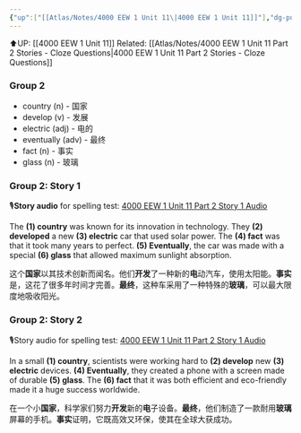 ```yaml
---
{"up":["[[Atlas/Notes/4000 EEW 1 Unit 11\|4000 EEW 1 Unit 11]]"],"dg-publish":true,"permalink":"/atlas/notes/4000-eew-1-unit-11-part-2-stories/","dgPassFrontmatter":true}
---
```


⬆️UP: [[4000 EEW 1 Unit 11]]
Related: [[Atlas/Notes/4000 EEW 1 Unit 11 Part 2 Stories - Cloze Questions\|4000 EEW 1 Unit 11 Part 2 Stories - Cloze Questions]]
### Group 2

- country (n) - 国家
- develop (v) - 发展
- electric (adj) - 电的
- eventually (adv) - 最终
- fact (n) - 事实
- glass (n) - 玻璃

### Group 2: Story 1
🎙️**Story audio** for spelling test: [4000 EEW 1 Unit 11 Part 2 Story 1 Audio](https://drive.google.com/file/d/1QvQClZZKMqz4iLiO0rRmw8fPl7ibiQml/view?usp=drive_link)

The **(1) country** was known for its innovation in technology. They **(2) developed** a new **(3) electric** car that used solar power. The **(4) fact** was that it took many years to perfect. **(5) Eventually**, the car was made with a special **(6) glass** that allowed maximum sunlight absorption.

这个**国家**以其技术创新而闻名。他们**开发**了一种新的**电**动汽车，使用太阳能。**事实**是，这花了很多年时间才完善。**最终**，这种车采用了一种特殊的**玻璃**，可以最大限度地吸收阳光。

### Group 2: Story 2
🎙️Story audio for spelling test: [4000 EEW 1 Unit 11 Part 2 Story 1 Audio](https://drive.google.com/file/d/1QvQClZZKMqz4iLiO0rRmw8fPl7ibiQml/view?usp=drive_link)

In a small **(1) country**, scientists were working hard to **(2) develop** new **(3) electric** devices. **(4) Eventually**, they created a phone with a screen made of durable **(5) glass**. The **(6) fact** that it was both efficient and eco-friendly made it a huge success worldwide.

在一个小**国家**，科学家们努力**开发**新的**电**子设备。**最终**，他们制造了一款耐用**玻璃**屏幕的手机。**事实**证明，它既高效又环保，使其在全球大获成功。